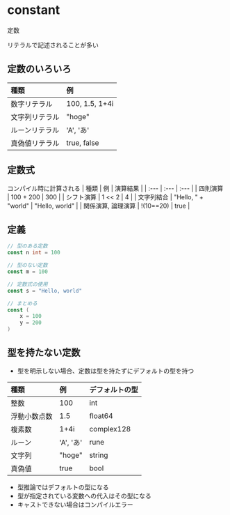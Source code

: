 # constant

定数

リテラルで記述されることが多い

## 定数のいろいろ
| 種類 | 例 |
| :--- | :--- |
| 数字リテラル | 100, 1.5, 1+4i |
| 文字列リテラル | "hoge" |
| ルーンリテラル | 'A', 'あ' |
| 真偽値リテラル | true, false |

## 定数式
コンパイル時に計算される
| 種類 | 例 | 演算結果 |
| :--- | :--- | :--- |
| 四則演算 | 100 + 200 | 300 |
| シフト演算 | 1 << 2 | 4 |
| 文字列結合 | "Hello, " + "world" | "Hello, world" |
| 関係演算, 論理演算 | !(10==20) | true |

## 定義
```go
// 型のある定数
const n int = 100

// 型のない定数
const m = 100

// 定数式の使用
const s = "Hello, world"

// まとめる
const (
    x = 100
    y = 200
)
```

## 型を持たない定数
- 型を明示しない場合、定数は型を持たずにデフォルトの型を持つ

| 種類 | 例 | デフォルトの型 |
| :--- | :--- | :--- |
| 整数 | 100 | int |
| 浮動小数点数 | 1.5 | float64 |
| 複素数 | 1+4i | complex128 |
| ルーン | 'A', 'あ' | rune |
| 文字列 | "hoge" | string |
| 真偽値 | true | bool |

- 型推論ではデフォルトの型になる
- 型が指定されている変数への代入はその型になる
- キャストできない場合はコンパイルエラー
